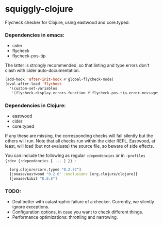 squiggly-clojure
================

Flycheck checker for Clojure, using eastwood and core.typed.

### Dependencies in emacs:

* cider
* flycheck
* flycheck-pos-tip

The latter is strongly recommended, so that linting and type errors don't clash with cider
auto-documentation.

~~~.el
(add-hook 'after-init-hook #'global-flycheck-mode)
(eval-after-load 'flycheck
  '(custom-set-variables
   '(flycheck-display-errors-function #'flycheck-pos-tip-error-messages)))
~~~
  
### Dependencies in Clojure:

* eastwood
* cider
* core.typed

If any these are missing, the corresponding checks will fail
silently but the others will run.  Note that all checks run within
the cider REPL.  Eastwood, at least, will load (but not evaluate)
the source file, so beware of side effects.

You can include the following as regular ```:dependencies``` or
in ```:profiles {:dev {:dependencies [ ... ] }} ```:

~~~.clj
  [org.clojure/core.typed "0.2.72"]
  [jonase/eastwood "0.2.0" :exclusions [org.clojure/clojure]]
  [jonase/kibit "0.0.8"]
~~~


### TODO:
* Deal better with catastrophic failure of a checker.  Currently, we silently ignore exceptions.
* Configuration options, in case you want to check different things.
* Performance optimizations: throttling and narrowing.

